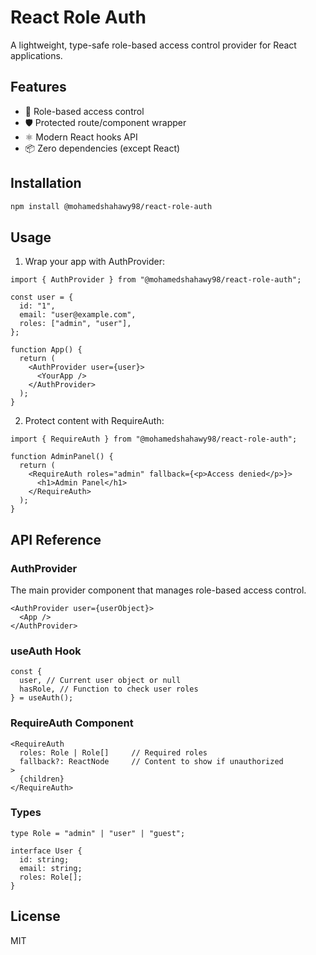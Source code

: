 # React Role Auth

A lightweight, type-safe role-based access control provider for React applications.

## Features

- 👥 Role-based access control
- 🛡️ Protected route/component wrapper
- ⚛️ Modern React hooks API
- 📦 Zero dependencies (except React)

## Installation

```bash
npm install @mohamedshahawy98/react-role-auth
```

## Usage

1. Wrap your app with AuthProvider:

```tsx
import { AuthProvider } from "@mohamedshahawy98/react-role-auth";

const user = {
  id: "1",
  email: "user@example.com",
  roles: ["admin", "user"],
};

function App() {
  return (
    <AuthProvider user={user}>
      <YourApp />
    </AuthProvider>
  );
}
```

2. Protect content with RequireAuth:

```tsx
import { RequireAuth } from "@mohamedshahawy98/react-role-auth";

function AdminPanel() {
  return (
    <RequireAuth roles="admin" fallback={<p>Access denied</p>}>
      <h1>Admin Panel</h1>
    </RequireAuth>
  );
}
```

## API Reference

### AuthProvider

The main provider component that manages role-based access control.

```tsx
<AuthProvider user={userObject}>
  <App />
</AuthProvider>
```

### useAuth Hook

```tsx
const {
  user, // Current user object or null
  hasRole, // Function to check user roles
} = useAuth();
```

### RequireAuth Component

```tsx
<RequireAuth
  roles: Role | Role[]     // Required roles
  fallback?: ReactNode     // Content to show if unauthorized
>
  {children}
</RequireAuth>
```

### Types

```tsx
type Role = "admin" | "user" | "guest";

interface User {
  id: string;
  email: string;
  roles: Role[];
}
```

## License

MIT
